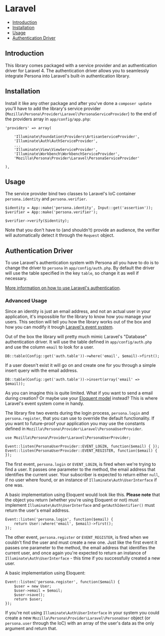 # Laravel

- [Introduction](#introduction)
- [Installation](#installation)
- [Usage](#usage)
- [Authentication Driver](#authentication)

<a name="introduction"></a>
## Introduction

This library comes packaged with a service provider and an authentication driver for Laravel 4. The authentication driver allows you to seamlessly integrate Persona into Laravel's built-in authentication library.

<a name="installation"></a>
## Installation

Install it like any other package and after you've done a `composer update` you'll have to add the library's service provider (`Mozilla\Persona\Provider\Laravel\PersonaServiceProvider`) to the end of the providers array in `app/config/app.php`:

    'providers' => array(

        'Illuminate\Foundation\Providers\ArtisanServiceProvider',
        'Illuminate\Auth\AuthServiceProvider',
        ...
        'Illuminate\View\ViewServiceProvider',
        'Illuminate\Workbench\WorkbenchServiceProvider',
        'Mozilla\Persona\Provider\Laravel\PersonaServiceProvider'

    ),

<a name="usage"></a>
## Usage

The service provider bind two classes to Laravel's IoC container `persona.identity` and `persona.verifier`.

    $identity = App::make('persona.identity', Input::get('assertion'));
    $verifier = App::make('persona.verifier');

    $verifier->verify($identity);

Note that you don't have to (and shouldn't) provide an audience, the verifier will automatically detect it through the `Request` object.

<a name="authentication"></a>
## Authentication Driver
To use Laravel's authentication system with Persona all you have to do is to change the driver to `persona` in `app/config/auth.php`. By default the driver will use the table specified in the key `table`, so change it as well if necessary.

[More information on how to use Laravel's authentication](http://laravel.com/docs/security#authenticating-users).

### Advanced Usage
Since an identity is just an email address, and not an actual user in your application, it's impossible for the library to know how you manage your users. This section will tell you how the library works out of the box and how you can modify it trough [Laravel's event system](http://laravel.com/docs/events).

Out of the box the library will pretty much mimic Laravel's "Database" authentication driver. It will use the table defined in `app/config/auth.php` and use the column `email` to look for a user.

    DB::table(Config::get('auth.table'))->where('email', $email)->first();

If a user doesn't exist it will go on and create one for you through a simple insert query with the email address.

    DB::table(Config::get('auth.table'))->insert(array('email' => $email));

As you can imagine this is quite limited. What if you want to send a email during creation? Or maybe use your [Eloquent model](http://laravel.com/docs/eloquent) instead? This is where Laravel's event system come in handy.

The library fire two events during the login process, `persona.login` and `persona.register`, that you can use to override the default functionality. If you want to future-proof your application you may use the constants defined in `Mozilla\Persona\Provider\Laravel\PersonaUserProvider`.

    use Mozilla\Persona\Provider\Laravel\PersonaUserProvider;

    Event::listen(PersonaUserProvider::EVENT_LOGIN, function($email) { });
    Event::listen(PersonaUserProvider::EVENT_REGISTER, function($email) { });

The first event, `persona.login` or `EVENT_LOGIN`, is fired when we're trying to find a user. It passes one parameter to the method, the email address that identifies the current user. Your subscriber is expected to return either `null`, if no user where found, or an instance of `Illuminate\Auth\UserInterface` if one was.

A basic implementation using Eloquent would look like this. **Please note** that the object you return (whether you're using Eloquent or not) must implement `Illuminate\Auth\UserInterface`  and `getAuthIdentifier()` must return the user's email address.

    Event::listen('persona.login', function($email) {
        return User::where('email', $email)->first();
    });

The other event, `persona.register` or `EVENT_REGISTER`, is fired when we couldn't find the user and must create a new one. Just like the first event it passes one parameter to the method, the email address that identifies the current user, and once again you're expected to return an instance of `Illuminate\Auth\UserInterface` - this time if you successfully created a new user.

A basic implementation using Eloquent:

    Event::listen('persona.register', function($email) {
        $user = new User;
        $user->email = $email;
        $user->save();
        return $user;
    });

If you're not using `Illuminate\Auth\UserInterface` in your system you could create a new `Mozilla\Persona\Provider\Laravel\PersonaUser` object (or `persona.user` through the IoC) with an array of the user's data as the only argument and return that.

